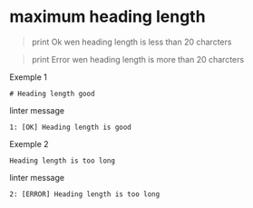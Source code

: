 # maximum heading length
> print Ok wen heading length is less than 20 charcters

> print Error wen heading length is more than 20 charcters

Exemple 1
```
# Heading length good
```
linter message
```
1: [OK] Heading length is good
```
Exemple 2
```
Heading length is too long
```
linter message
```
2: [ERROR] Heading length is too long
```
